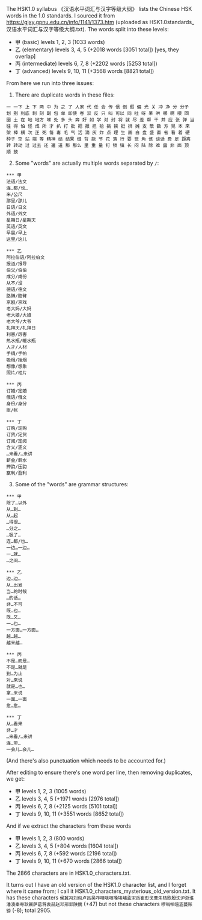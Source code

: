 The HSK1.0 syllabus 《汉语水平词汇与汉字等级大纲》 lists the Chinese HSK words in the 1.0 standards.  I sourced it from https://gjxy.gpnu.edu.cn/info/1141/1373.htm (uploaded as HSK1.0standards_汉语水平词汇与汉字等级大纲.txt).  The words split into these levels:

- 甲 (basic) levels 1, 2, 3 (1033 words)
- 乙 (elementary) levels 3, 4, 5 (+2018 words [3051 total]) [yes, they overlap]
- 丙 (intermediate) levels 6, 7, 8 (+2202 words [5253 total])
- 丁 (advanced) levels 9, 10, 11 (+3568 words [8821 total])

From here we run into three issues:

1. There are duplicate words in these files:

`一 一下 上 下 两 中 为 之 了 人家 代 任 会 传 信 倒 假 偏 光 关 冲 净 分 分子 划 别 到底 刺 刻 副 包 单 即使 卷 双 反 只 叫 可以 同 吐 呀 呆 哄 哪 啊 喂 回 圈 土 在 地 地方 堆 处 多 头 奔 好 如 学 对 封 将 就 尽 差 帮 干 并 应 张 弹 当 往 得 怕 怪 成 所 才 扒 打 批 把 报 担 拾 挑 挨 挺 排 摊 支 散 数 方 晃 本 来 架 棒 横 次 正 死 每 毒 毛 气 活 滴 灰 炸 点 理 生 画 白 盘 盛 直 省 看 着 硬 种子 空 站 端 等 精神 结 结果 缝 背 能 节 花 落 行 要 觉 角 该 谈话 费 足 距离 转 转动 过 过去 还 遍 道 那 那么 里 重 量 钉 锁 镇 长 闷 陆 除 难 露 非 面 顶 顺 鼓`

2. Some "words" are actually multiple words separated by `/`:

```
*** 甲
法语/法文
连…都/也…
米/公尺
那里/那儿
日语/日文
外语/外文
星期日/星期天
英语/英文
早晨/早上
这里/这儿

*** 乙
阿拉伯语/阿拉伯文
报道/报导
伯父/伯伯
成分/成份
从不/没
德语/德文
胳膊/胳臂
京剧/京戏
老大妈/大妈
老大娘/大娘
老大爷/大爷
礼拜天/礼拜日
利害/厉害
热水瓶/暖水瓶
人才/人材
手绢/手帕
吸烟/抽烟
想像/想象
照片/相片

*** 丙
订婚/定婚
俄语/俄文
身份/身分
账/帐

*** 丁
订购/定购
订货/定货
订阅/定阅
含义/涵义
…来看/…来讲
薪金/薪水
押韵/压韵
赢利/盈利
```

3. Some of the "words" are grammar structures:

```
*** 甲
除了…以外
从…到…
从…起
…得很…
…分之…
…极了…
连…都/也…
一边…一边…
一…就…
…之间…

*** 乙
边…边…
从…出发
当…的时候
…的话…
非…不可
既…也…
既…又…
一…也…
一方面…一方面…
越…越…
越来越…

*** 丙
不是…而是…
不是…就是
到…为止
对…来说
就是…也…
拿…来说
一面…一面
愈…愈…

*** 丁
从…看来
非…才
…来看/…来讲
连…带…
一会儿…会儿…
```

(And there's also punctuation which needs to be accounted for.)

After editing to ensure there's one word per line, then removing duplicates, we get:

- 甲 levels 1, 2, 3 (1005 words)
- 乙 levels 3, 4, 5 (+1971 words [2976 total])
- 丙 levels 6, 7, 8 (+2125 words [5101 total])
- 丁 levels 9, 10, 11 (+3551 words [8652 total])

And if we extract the characters from these words

- 甲 levels 1, 2, 3 (800 words)
- 乙 levels 3, 4, 5 (+804 words [1604 total])
- 丙 levels 6, 7, 8 (+592 words [2196 total])
- 丁 levels 9, 10, 11 (+670 words [2866 total])

The 2866 characters are in HSK1.0_characters.txt.

It turns out I have an old version of the HSK1.0 character list, and I forget where it came from; I call it HSK1.0_characters_mysterious_old_version.txt.  It has these characters `侯冀冯刘匈卢吕吴咋哩啥喧嗓埃埔孟宋岳崔彭戈曹朱桔欧殷沈沪浙淮潘澳秦粤耿聂萨葛蒋袁赫赵邓邢郭陕魏` (+47) but not these characters `啰嗡帕暄涵蔓账镑` (-8); total 2905.


